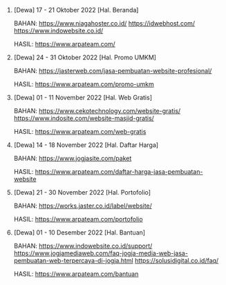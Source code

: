 1. [Dewa] 17 - 21 Oktober 2022 	[Hal. Beranda]

	BAHAN:
	https://www.niagahoster.co.id/
	https://idwebhost.com/
	https://www.indowebsite.co.id/

	HASIL:
	https://www.arpateam.com/

2. [Dewa] 24 - 31 Oktober 2022 	[Hal. Promo UMKM]

	BAHAN:
	https://jasterweb.com/jasa-pembuatan-website-profesional/

	HASIL:
	https://www.arpateam.com/promo-umkm

3. [Dewa] 01 - 11 November 2022	[Hal. Web Gratis]

	BAHAN:
	https://www.cekotechnology.com/website-gratis/
	https://www.indosite.com/website-masjid-gratis/

	HASIL:
	https://www.arpateam.com/web-gratis

4. [Dewa] 14 - 18 November 2022	[Hal. Daftar Harga]

	BAHAN:
	https://www.jogjasite.com/paket

	HASIL:
	https://www.arpateam.com/daftar-harga-jasa-pembuatan-website

5. [Dewa] 21 - 30 November 2022	[Hal. Portofolio]

	BAHAN:
	https://works.jaster.co.id/label/website/

	HASIL:
	https://www.arpateam.com/portofolio

6. [Dewa] 01 - 10 Desember 2022	[Hal. Bantuan]

	BAHAN:
	https://www.indowebsite.co.id/support/
	https://www.jogjamediaweb.com/faq-jogja-media-web-jasa-pembuatan-web-terpercaya-di-jogja.html
	https://solusidigital.co.id/faq/

	HASIL:
	https://www.arpateam.com/bantuan